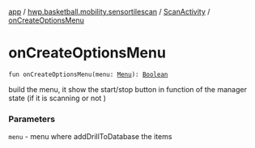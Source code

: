 [app](../../index.md) / [hwp.basketball.mobility.sensortilescan](../index.md) / [ScanActivity](index.md) / [onCreateOptionsMenu](.)

# onCreateOptionsMenu

`fun onCreateOptionsMenu(menu: `[`Menu`](https://developer.android.com/reference/android/view/Menu.html)`): `[`Boolean`](https://kotlinlang.org/api/latest/jvm/stdlib/kotlin/-boolean/index.html)

build the menu, it show the start/stop button in function of the manager state (if it is
scanning or not )

### Parameters

`menu` - menu where addDrillToDatabase the items